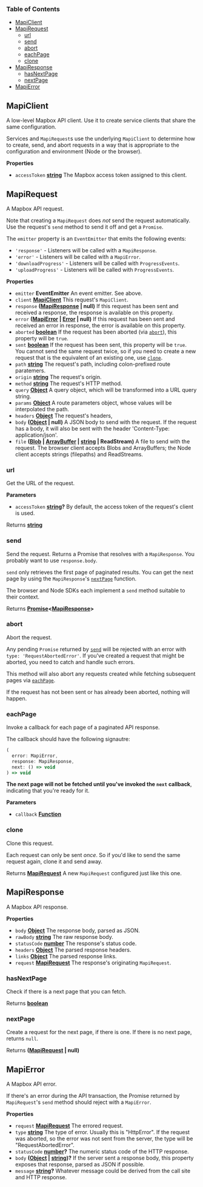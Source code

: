 <!-- Generated by documentation.js. Update this documentation by updating the source code. -->

### Table of Contents

- [MapiClient](#mapiclient)
- [MapiRequest](#mapirequest)
  - [url](#url)
  - [send](#send)
  - [abort](#abort)
  - [eachPage](#eachpage)
  - [clone](#clone)
- [MapiResponse](#mapiresponse)
  - [hasNextPage](#hasnextpage)
  - [nextPage](#nextpage)
- [MapiError](#mapierror)

## MapiClient

A low-level Mapbox API client. Use it to create service clients
that share the same configuration.

Services and `MapiRequest`s use the underlying `MapiClient` to
determine how to create, send, and abort requests in a way
that is appropriate to the configuration and environment
(Node or the browser).

**Properties**

- `accessToken` **[string][12]** The Mapbox access token assigned
    to this client.

## MapiRequest

A Mapbox API request.

Note that creating a `MapiRequest` does *not* send the request automatically.
Use the request's `send` method to send it off and get a `Promise`.

The `emitter` property is an `EventEmitter` that emits the following events:

- `'response'` - Listeners will be called with a `MapiResponse`.
- `'error'` - Listeners will be called with a `MapiError`.
- `'downloadProgress'` - Listeners will be called with `ProgressEvents`.
- `'uploadProgress'` - Listeners will be called with `ProgressEvents`.

**Properties**

- `emitter` **EventEmitter** An event emitter. See above.
- `client` **[MapiClient][13]** This request's `MapiClient`.
- `response` **([MapiResponse][14] | null)** If this request has been sent and received
    a response, the response is available on this property.
- `error` **([MapiError][15] \| [Error][16] | null)** If this request has been sent and
    received an error in response, the error is available on this property.
- `aborted` **[boolean][17]** If the request has been aborted
    (via [`abort`][5]), this property will be `true`.
- `sent` **[boolean][17]** If the request has been sent, this property will
    be `true`. You cannot send the same request twice, so if you need to create
    a new request that is the equivalent of an existing one, use
    [`clone`][7].
- `path` **[string][12]** The request's path, including colon-prefixed route
    paratemers.
- `origin` **[string][12]** The request's origin.
- `method` **[string][12]** The request's HTTP method.
- `query` **[Object][18]** A query object, which will be transformed into
    a URL query string.
- `params` **[Object][18]** A route parameters object, whose values will
    be interpolated the path.
- `headers` **[Object][18]** The request's headers,
- `body` **([Object][18] | null)** A JSON body to send with the request.
    If the request has a body, it will also be sent with the header
    'Content-Type: application/json'.
- `file` **([Blob][19] \| [ArrayBuffer][20] \| [string][12] | ReadStream)** A file to
    send with the request. The browser client accepts Blobs and ArrayBuffers;
    the Node client accepts strings (filepaths) and ReadStreams.

### url

Get the URL of the request.

**Parameters**

- `accessToken` **[string][12]?** By default, the access token of the request's
    client is used.

Returns **[string][12]** 

### send

Send the request. Returns a Promise that resolves with a `MapiResponse`.
You probably want to use `response.body`.

`send` only retrieves the first page of paginated results. You can get
the next page by using the `MapiResponse`'s [`nextPage`][10]
function.

The browser and Node SDKs each implement a `send` method suitable to
their context.

Returns **[Promise][21]&lt;[MapiResponse][14]>** 

### abort

Abort the request.

Any pending `Promise` returned by [`send`][4] will be rejected with
an error with `type: 'RequestAbortedError'`. If you've created a request
that might be aborted, you need to catch and handle such errors.

This method will also abort any requests created while fetching subsequent
pages via [`eachPage`][6].

If the request has not been sent or has already been aborted, nothing
will happen.

### eachPage

Invoke a callback for each page of a paginated API response.

The callback should have the following signautre:

```js
(
  error: MapiError,
  response: MapiResponse,
  next: () => void
) => void
```

**The next page will not be fetched until you've invoked the
`next` callback**, indicating that you're ready for it.

**Parameters**

- `callback` **[Function][22]** 

### clone

Clone this request.

Each request can only be sent *once*. So if you'd like to send the
same request again, clone it and send away.

Returns **[MapiRequest][23]** A new `MapiRequest` configured just like this one.

## MapiResponse

A Mapbox API response.

**Properties**

- `body` **[Object][18]** The response body, parsed as JSON.
- `rawBody` **[string][12]** The raw response body.
- `statusCode` **[number][24]** The response's status code.
- `headers` **[Object][18]** The parsed response headers.
- `links` **[Object][18]** The parsed response links.
- `request` **[MapiRequest][23]** The response's originating `MapiRequest`.

### hasNextPage

Check if there is a next page that you can fetch.

Returns **[boolean][17]** 

### nextPage

Create a request for the next page, if there is one.
If there is no next page, returns `null`.

Returns **([MapiRequest][23] | null)** 

## MapiError

A Mapbox API error.

If there's an error during the API transaction,
the Promise returned by `MapiRequest`'s `send`
method should reject with a `MapiError`.

**Properties**

- `request` **[MapiRequest][23]** The errored request.
- `type` **[string][12]** The type of error. Usually this is "HttpError".
    If the request was aborted, so the error was
    not sent from the server, the type will be
    "RequestAbortedError".
- `statusCode` **[number][24]?** The numeric status code of
    the HTTP response.
- `body` **([Object][18] \| [string][12])?** If the server sent a response body,
    this property exposes that response, parsed as JSON if possible.
- `message` **[string][12]?** Whatever message could be derived from the
    call site and HTTP response.

[1]: #mapiclient

[2]: #mapirequest

[3]: #url

[4]: #send

[5]: #abort

[6]: #eachpage

[7]: #clone

[8]: #mapiresponse

[9]: #hasnextpage

[10]: #nextpage

[11]: #mapierror

[12]: https://developer.mozilla.org/docs/Web/JavaScript/Reference/Global_Objects/String

[13]: #mapiclient

[14]: #mapiresponse

[15]: #mapierror

[16]: https://developer.mozilla.org/docs/Web/JavaScript/Reference/Global_Objects/Error

[17]: https://developer.mozilla.org/docs/Web/JavaScript/Reference/Global_Objects/Boolean

[18]: https://developer.mozilla.org/docs/Web/JavaScript/Reference/Global_Objects/Object

[19]: https://developer.mozilla.org/docs/Web/API/Blob

[20]: https://developer.mozilla.org/docs/Web/JavaScript/Reference/Global_Objects/ArrayBuffer

[21]: https://developer.mozilla.org/docs/Web/JavaScript/Reference/Global_Objects/Promise

[22]: https://developer.mozilla.org/docs/Web/JavaScript/Reference/Statements/function

[23]: #mapirequest

[24]: https://developer.mozilla.org/docs/Web/JavaScript/Reference/Global_Objects/Number

